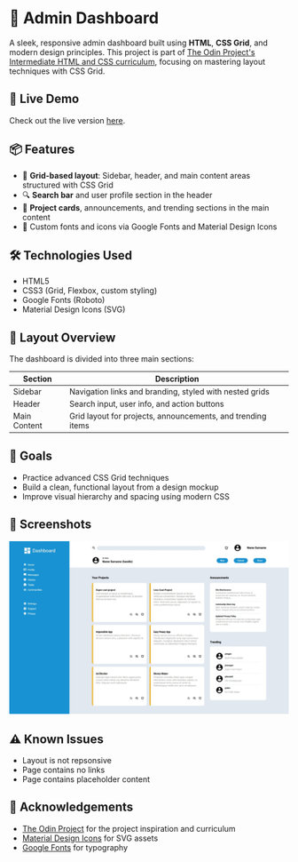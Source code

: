 # 🧭 Admin Dashboard

A sleek, responsive admin dashboard built using **HTML**, **CSS Grid**, and modern design principles. This project is part of [The Odin Project's Intermediate HTML and CSS curriculum](https://www.theodinproject.com/lessons/node-path-intermediate-html-and-css-admin-dashboard), focusing on mastering layout techniques with CSS Grid.

## 🚀 Live Demo

Check out the live version [here](https://wolfskullcave.github.io/Admin-Dashboard/).

## 📦 Features

- 🧱 **Grid-based layout**: Sidebar, header, and main content areas structured with CSS Grid
- 🔍 **Search bar** and user profile section in the header
- 📁 **Project cards**, announcements, and trending sections in the main content
- 🎨 Custom fonts and icons via Google Fonts and Material Design Icons

## 🛠️ Technologies Used

- HTML5
- CSS3 (Grid, Flexbox, custom styling)
- Google Fonts (Roboto)
- Material Design Icons (SVG)

## 📐 Layout Overview

The dashboard is divided into three main sections:

| Section        | Description                                                                 |
|----------------|-----------------------------------------------------------------------------|
| Sidebar        | Navigation links and branding, styled with nested grids                     |
| Header         | Search input, user info, and action buttons                                 |
| Main Content   | Grid layout for projects, announcements, and trending items                 |


## 🎯 Goals

- Practice advanced CSS Grid techniques
- Build a clean, functional layout from a design mockup
- Improve visual hierarchy and spacing using modern CSS

## 📸 Screenshots
![Dashboard Screenshot](images/admin-dashboard-screenshot.jpeg)


## ⚠️ Known Issues

- Layout is not repsonsive
- Page contains no links
- Page contains placeholder content


## 🙌 Acknowledgements

- [The Odin Project](https://www.theodinproject.com/lessons/node-path-intermediate-html-and-css-admin-dashboard) for the project inspiration and curriculum
- [Material Design Icons](https://materialdesignicons.com/) for SVG assets
- [Google Fonts](https://fonts.google.com/) for typography
